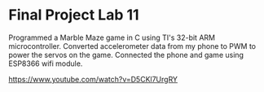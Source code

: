 # Final Project Lab 11

Programmed a Marble Maze game in C using TI's 32-bit ARM microcontroller. Converted accelerometer data from my phone to PWM to power the servos on the game. Connected the phone and game using ESP8366 wifi module.

https://www.youtube.com/watch?v=D5CKl7UrgRY
